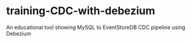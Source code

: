 # training-CDC-with-debezium
An educational tool showing MySQL to EventStoreDB CDC pipeline using Debezium
